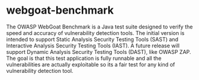 # webgoat-benchmark
The OWASP WebGoat Benchmark is a Java test suite designed to verify the speed and accuracy of vulnerability detection tools. The initial version is intended to support Static Analysis Security Testing Tools (SAST) and Interactive Analysis Security Testing Tools (IAST). A future release will support Dynamic Analysis Security Testing Tools (DAST), like OWASP ZAP. The goal is that this test application is fully runnable and all the vulnerabilities are actually exploitable so its a fair test for any kind of vulnerability detection tool.
